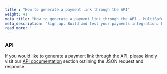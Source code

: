 ```yaml
---
title : "How to generate a payment link through the API"
weight: 41
meta_title: "How to generate a payment link through the API - MultiSafepay Docs"
meta_description: "Sign up. Build and test your payments integration. Explore our products and services. Use our API Reference, SDKs, and wrappers. Get support."
read_more: '.'
---
```


### API

If you would like to generate a payment link through the API, please kindly visit our [API documentation](https://docs.multisafepay.com/api/#generating-a-payment-link) section outlining the JSON request and response.